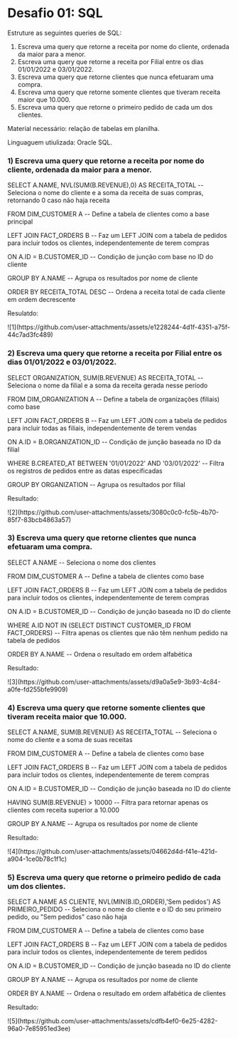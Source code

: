 # Desafio 01: SQL

Estruture as seguintes queries de SQL:
1) Escreva uma query que retorne a receita por nome do cliente, ordenada da maior para a menor.
2) Escreva uma query que retorne a receita por Filial entre os dias 01/01/2022 e 03/01/2022.
3) Escreva uma query que retorne clientes que nunca efetuaram uma compra.
4) Escreva uma query que retorne somente clientes que tiveram receita maior que 10.000.
5) Escreva uma query que retorne o primeiro pedido de cada um dos clientes.

<p>Material necessário: relação de tabelas em planilha.
<p>Linguaguem utiulizada: Oracle SQL.

### 1) Escreva uma query que retorne a receita por nome do cliente, ordenada da maior para a menor.
   
<p>SELECT A.NAME, NVL(SUM(B.REVENUE),0) AS RECEITA_TOTAL  -- Seleciona o nome do cliente e a soma da receita de suas compras, retornando 0 caso não haja receita
<p>FROM DIM_CUSTOMER A  -- Define a tabela de clientes como a base principal
<p>LEFT JOIN FACT_ORDERS B  -- Faz um LEFT JOIN com a tabela de pedidos para incluir todos os clientes, independentemente de terem compras
<p>ON A.ID = B.CUSTOMER_ID  -- Condição de junção com base no ID do cliente
<p>GROUP BY A.NAME  -- Agrupa os resultados por nome de cliente
<p>ORDER BY RECEITA_TOTAL DESC  -- Ordena a receita total de cada cliente em ordem decrescente

<p>Resulatdo:
<p>![1](https://github.com/user-attachments/assets/e1228244-4d1f-4351-a75f-44c7ad3fc489)

### 2) Escreva uma query que retorne a receita por Filial entre os dias 01/01/2022 e 03/01/2022.

<p>SELECT ORGANIZATION, SUM(B.REVENUE) AS RECEITA_TOTAL  -- Seleciona o nome da filial e a soma da receita gerada nesse período
<p>FROM DIM_ORGANIZATION A  -- Define a tabela de organizações (filiais) como base
<p>LEFT JOIN FACT_ORDERS B  -- Faz um LEFT JOIN com a tabela de pedidos para incluir todas as filiais, independentemente de terem vendas
<p>ON A.ID = B.ORGANIZATION_ID  -- Condição de junção baseada no ID da filial
<p>WHERE B.CREATED_AT BETWEEN '01/01/2022' AND '03/01/2022'  -- Filtra os registros de pedidos entre as datas especificadas
<p>GROUP BY ORGANIZATION -- Agrupa os resultados por filial

<p>Resultado:
<p>![2](https://github.com/user-attachments/assets/3080c0c0-fc5b-4b70-85f7-83bcb4863a57)
 
### 3) Escreva uma query que retorne clientes que nunca efetuaram uma compra.

<p>SELECT A.NAME  -- Seleciona o nome dos clientes
<p>FROM DIM_CUSTOMER A  -- Define a tabela de clientes como base
<p>LEFT JOIN FACT_ORDERS B  -- Faz um LEFT JOIN com a tabela de pedidos para incluir todos os clientes, independentemente de terem compras
<p>ON A.ID = B.CUSTOMER_ID  -- Condição de junção baseada no ID do cliente
<p>WHERE A.ID NOT IN (SELECT DISTINCT CUSTOMER_ID FROM FACT_ORDERS)  -- Filtra apenas os clientes que não têm nenhum pedido na tabela de pedidos
<p>ORDER BY A.NAME -- Ordena o resultado em ordem alfabética

<p>Resultado:
<p>![3](https://github.com/user-attachments/assets/d9a0a5e9-3b93-4c84-a0fe-fd255bfe9909)

### 4) Escreva uma query que retorne somente clientes que tiveram receita maior que 10.000.

<p>SELECT A.NAME, SUM(B.REVENUE) AS RECEITA_TOTAL  -- Seleciona o nome do cliente e a soma de suas receitas
<p>FROM DIM_CUSTOMER A  -- Define a tabela de clientes como base
<p>LEFT JOIN FACT_ORDERS B  -- Faz um LEFT JOIN com a tabela de pedidos para incluir todos os clientes, independentemente de terem compras
<p>ON A.ID = B.CUSTOMER_ID  -- Condição de junção baseada no ID do cliente
<p>HAVING SUM(B.REVENUE) > 10000  -- Filtra para retornar apenas os clientes com receita superior a 10.000
<p>GROUP BY A.NAME  -- Agrupa os resultados por nome de cliente
   
<p>Resultado:
<p>![4](https://github.com/user-attachments/assets/04662d4d-f41e-421d-a904-1ce0b78c1f1c)

### 5) Escreva uma query que retorne o primeiro pedido de cada um dos clientes.

<p>SELECT A.NAME AS CLIENTE, NVL(MIN(B.ID_ORDER),'Sem pedidos') AS PRIMEIRO_PEDIDO  -- Seleciona o nome do cliente e o ID do seu primeiro pedido, ou "Sem pedidos" caso não haja
<p>FROM DIM_CUSTOMER A  -- Define a tabela de clientes como base
<p>LEFT JOIN FACT_ORDERS B  -- Faz um LEFT JOIN com a tabela de pedidos para incluir todos os clientes, independentemente de terem pedidos
<p>ON A.ID = B.CUSTOMER_ID  -- Condição de junção baseada no ID do cliente
<p>GROUP BY A.NAME  -- Agrupa os resultados por nome de cliente
<p>ORDER BY A.NAME  -- Ordena o resultado em ordem alfabética de clientes
   
<p>Resultado:
<p>![5](https://github.com/user-attachments/assets/cdfb4ef0-6e25-4282-96a0-7e85951ed3ee)

